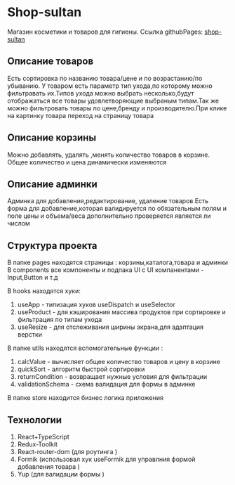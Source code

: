 # Shop-sultan
Магазин косметики и товаров для гигиены. Ссылка githubPages: [shop-sultan](https://igorek888rane.github.io/shop-sultan/)
## Описание товаров
Есть сортировка по названию товара/цене и по возрастанию/по убыванию.
У товаром есть параметр тип ухода,по которому можно фильтравать их.Типов ухода можно выбрать несколько,будут отображаться
все товары удовлетворяющие выбраным типам.Так же можно фильтровать товары по цене,бренду и производителю.При клике на картинку товара
переход на страницу товара 
## Описание корзины
Можно добавлять, удалять ,менять количество товаров в корзине. Общее количество и цена динамически изменяются 
## Описание админки
Админка для добавления,редактирование, удаление товаров.Есть форма для добавление,которая валидируется по обязательным полям 
и поле цены и объема/веса дополнительно проверяется является ли числом
## Структура проекта
В папке pages находятся  страницы : корзины,каталога,товара и админки
В components все компоненты и подпака UI с UI компанентами - Input,Button и т.д

В hooks находятся хуки:
1. useApp - типизация хуков useDispatch и useSelector
2. useProduct - для кэширования массива продуктов при сортировке и фильтрация по типам ухода
3. useResize - для отслеживания ширины экрана,для адаптация верстки

В папке utils находятся вспомогательные функции :
1. calcValue - вычисляет общее количество товаров и цену в корзине
2. quickSort - алгоритм быстрой сортировки 
3. returnCondition - возвращает нужные условия для  фильтрации 
4. validationSchema - схема валидация для формы в админке 

В папке store находится бизнес логика приложения 

## Технологии
1. React+TypeScript
2. Redux-Toolkit
3. React-router-dom (для роутинга )
4. Formik (использовал хук useFormik для управлния формой добавления товара )
5. Yup (для валидации формы )




